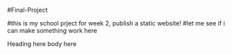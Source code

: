 #Final-Project

#this is my school prject for week 2, publish a static website! 
#let me see if i can make something work here

<!DOCTYPE HTML>
<html lang="en">
<head> Heading here </head>

<body> body here </body>

</html>
